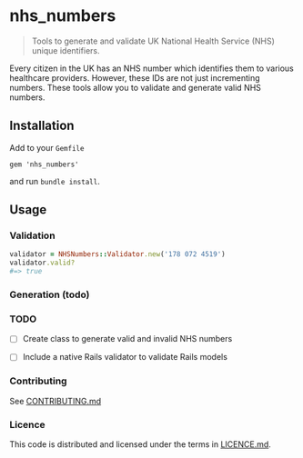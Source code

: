 # nhs_numbers

> Tools to generate and validate UK National Health Service (NHS) unique identifiers.

Every citizen in the UK has an NHS number which identifies them to various healthcare providers. However, these IDs are not just incrementing numbers. These tools allow you to validate and generate valid NHS numbers.

## Installation

Add to your `Gemfile`

```
gem 'nhs_numbers'
```

and run `bundle install`.


## Usage

### Validation

```ruby
validator = NHSNumbers::Validator.new('178 072 4519')
validator.valid?
#=> true
```

### Generation (todo)

### TODO
- [ ] Create class to generate valid and invalid NHS numbers
- [ ] Include a native Rails validator to validate Rails models


### Contributing

See [CONTRIBUTING.md](CONTRIBUTING.md)

### Licence

This code is distributed and licensed under the terms in [LICENCE.md](LICENCE.md).
